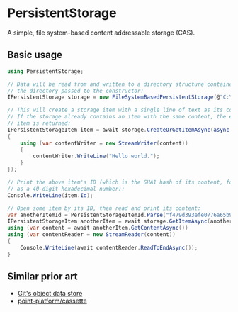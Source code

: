 # PersistentStorage #

A simple, file system-based content addressable storage (CAS).

## Basic usage ##

```csharp
using PersistentStorage;

// Data will be read from and written to a directory structure contained in
// the directory passed to the constructor:
IPersistentStorage storage = new FileSystemBasedPersistentStorage(@"C:\path\to\some\directory");

// This will create a storage item with a single line of text as its content.
// If the storage already contains an item with the same content, the existing
// item is returned:
IPersistentStorageItem item = await storage.CreateOrGetItemAsync(async (Stream content) =>
{
    using (var contentWriter = new StreamWriter(content))
    {
        contentWriter.WriteLine("Hello world.");
    }
});

// Print the above item's ID (which is the SHA1 hash of its content, formatted
// as a 40-digit hexadecimal number):
Console.WriteLine(item.Id);

// Open some item by its ID, then read and print its content:
var anotherItemId = PersistentStorageItemId.Parse("f479d393efe0776a65b9523319422e0a3dfc9baf");
IPersistentStorageItem anotherItem = await storage.GetItemAsync(anotherItemId);
using (var content = await anotherItem.GetContentAsync())
using (var contentReader = new StreamReader(content))
{
    Console.WriteLine(await contentReader.ReadToEndAsync());
}
```

## Similar prior art ##

 * [Git's object data store](https://git-scm.com/book/en/v2/Git-Internals-Git-Objects)
 * [point-platform/cassette](https://github.com/point-platform/cassette)
